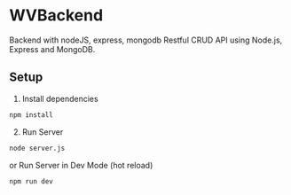 # WVBackend
Backend with nodeJS, express, mongodb
Restful CRUD API using Node.js, Express and MongoDB.

## Setup

1. Install dependencies

```bash
npm install
```

2. Run Server

```bash
node server.js
```

or  Run Server in Dev Mode (hot reload)

```bash
npm run dev
```
